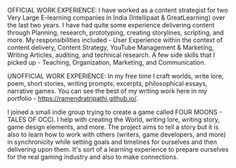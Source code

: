 OFFICIAL WORK EXPERIENCE:
I have worked as a content strategist for two Very Large E-learning companies in India (Intellipaat & GreatLearning) over the last two years. I have had quite some experience delivering content through Planning, research, prototyping, creating storylines, scripting, and more. My responsibilities included - User Experience within the context of content delivery, Content Strategy, YouTube Management & Marketing, Writing Articles, auditing, and technical research. A few side skills that I picked up - Teaching, Organization, Marketing, and Communication.

UNOFFICIAL WORK EXPERIENCE:
In my free time I craft worlds, write lore, poem, short stories, writing prompts, excerpts, philosophical essays, narrative games. You can see the best of my writing work here in my portfolio - https://ramendratripathi.github.io/. 

I joined a small indie group trying to create a game called FOUR MOONS - TALES OF OCCI. I help with creating the World, writing lore, writing story, game design elements, and more. The project aims to tell a story but it is also to learn how to work with others (writers, game developers, and more) in synchronicity while setting goals and timelines for ourselves and then delivering upon them. It's sort of a learning experience to prepare ourselves for the real gaming industry and also to make connections.